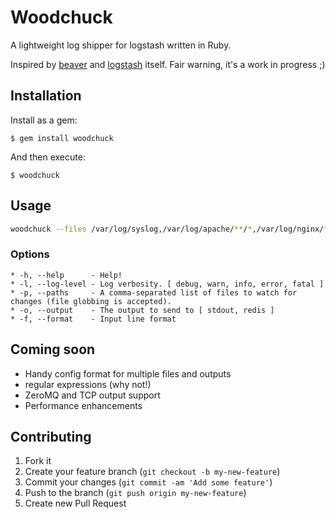 # Woodchuck

A lightweight log shipper for logstash written in Ruby.

Inspired by [beaver](https://github.com/josegonzalez/beaver) and [logstash](https://github.com/logstash/logstash) itself. Fair warning, it's a work in progress ;)

## Installation

Install as a gem:

    $ gem install woodchuck

And then execute:

    $ woodchuck

## Usage
```bash
woodchuck --files /var/log/syslog,/var/log/apache/**/*,/var/log/nginx/*.log --output redis
```

### Options
```
* -h, --help      - Help!
* -l, --log-level - Log verbosity. [ debug, warn, info, error, fatal ]
* -p, --paths     - A comma-separated list of files to watch for changes (file globbing is accepted).
* -o, --output    - The output to send to [ stdout, redis ]
* -f, --format    - Input line format
```
## Coming soon

* Handy config format for multiple files and outputs
* regular expressions (why not!)
* ZeroMQ and TCP output support
* Performance enhancements

## Contributing

1. Fork it
2. Create your feature branch (`git checkout -b my-new-feature`)
3. Commit your changes (`git commit -am 'Add some feature'`)
4. Push to the branch (`git push origin my-new-feature`)
5. Create new Pull Request
